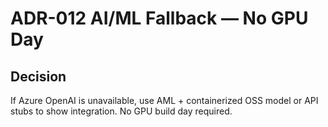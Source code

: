 # ADR-012 AI/ML Fallback — No GPU Day
## Decision
If Azure OpenAI is unavailable, use AML + containerized OSS model or API stubs to show integration. No GPU build day required.
